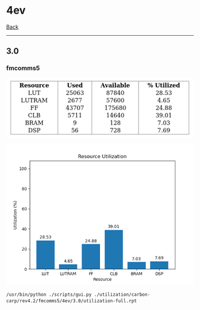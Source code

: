 # 4ev

[Back](<../rev4.2.md>)

---

## 3.0
### fmcomms5

<p align="center">
	<img src="../../../../images/carbon-carp/rev4.2/fmcomms5/4ev/3.0/table.jpg" />
</p>

<p align="center">
	<img src="../../../../images/carbon-carp/rev4.2/fmcomms5/4ev/3.0/graph.png" />
</p>

`/usr/bin/python ./scripts/gui.py ./utilization/carbon-carp/rev4.2/fmcomms5/4ev/3.0/utilization-full.rpt`

